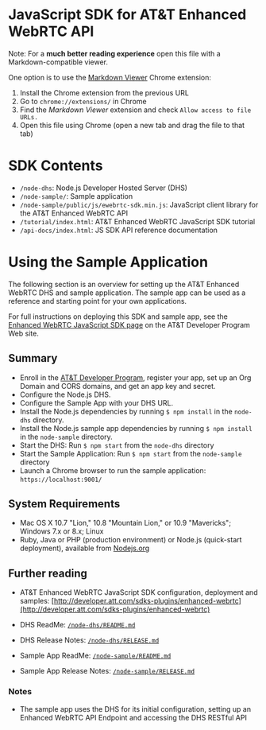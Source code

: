 # JavaScript SDK for AT&T Enhanced WebRTC API

Note: For a **much better reading experience** open this file with a Markdown-compatible viewer.

One option is to use the [Markdown Viewer](https://chrome.google.com/webstore/detail/markdown-viewer/ehnambpmkdhopilaccgfmojilolcglhn) Chrome extension:

1. Install the Chrome extension from the previous URL
2. Go to `chrome://extensions/` in Chrome
3. Find the _Markdown Viewer_ extension and check `Allow access to file URLs.`
4. Open this file using Chrome (open a new tab and drag the file to that tab)

# SDK Contents

* `/node-dhs`: Node.js Developer Hosted Server (DHS)
* `/node-sample/`: Sample application
* `/node-sample/public/js/ewebrtc-sdk.min.js`: JavaScript client library for the AT&T Enhanced WebRTC API
* `/tutorial/index.html`: AT&T Enhanced WebRTC JavaScript SDK tutorial
* `/api-docs/index.html`: JS SDK API reference documentation

# Using the Sample Application

The following section is an overview for setting up the AT&T Enhanced WebRTC DHS and sample application. The sample app can be used as a reference and starting point for your own applications. 

For full instructions on deploying this SDK and sample app, see the [Enhanced WebRTC JavaScript SDK page](http://developer.att.com/sdks-plugins/enhanced-webrtc) on the AT&T Developer Program Web site.

## Summary

* Enroll in the [AT&T Developer Program](http://developer.att.com/), register your app, set up an Org Domain and CORS domains, and get an app key and secret.
* Configure the Node.js DHS.
* Configure the Sample App with your DHS URL.
* Install the Node.js dependencies by running `$ npm install` in the `node-dhs` directory.
* Install the Node.js sample app dependencies by running `$ npm install` in the `node-sample` directory.
* Start the DHS: Run `$ npm start` from the `node-dhs` directory
* Start the Sample Application: Run `$ npm start` from the `node-sample` directory
* Launch a Chrome browser to run the sample application: `https://localhost:9001/`

## System Requirements

* Mac OS X 10.7 "Lion," 10.8 "Mountain Lion," or 10.9 "Mavericks"; Windows 7.x or 8.x; Linux 
* Ruby, Java or PHP (production environment) or Node.js (quick-start deployment), available from [Nodejs.org](http://nodejs.org/download/)

## Further reading

* AT&T Enhanced WebRTC JavaScript SDK configuration, deployment and samples: [http://developer.att.com/sdks-plugins/enhanced-webrtc](http://developer.att.com/sdks-plugins/enhanced-webrtc)

* DHS ReadMe: [`/node-dhs/README.md`](/node-dhs/README.md) 
* DHS Release Notes: [`/node-dhs/RELEASE.md`](/node-dhs/RELEASE.md) 

* Sample App ReadMe: [`/node-sample/README.md`](/node-sample/README.md) 
* Sample App Release Notes: [`/node-sample/RELEASE.md`](/node-sample/RELEASE.md) 

### Notes

* The sample app uses the DHS for its initial configuration, setting up an Enhanced WebRTC API Endpoint and accessing the DHS RESTful API

